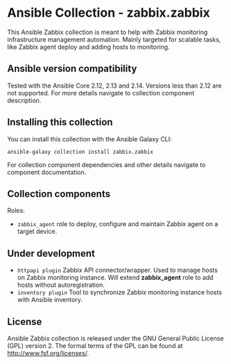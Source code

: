 # Ansible Collection - zabbix.zabbix

This Ansible Zabbix collection is meant to help with Zabbix monitoring infrastructure management automation.
Mainly targeted for scalable tasks, like Zabbix agent deploy and adding hosts to monitoring.


## Ansible version compatibility

Tested with the Ansible Core 2.12, 2.13 and 2.14. Versions less than 2.12 are not supported. For more details navigate to collection component description.


## Installing this collection

You can install this collection with the Ansible Galaxy CLI:

    ansible-galaxy collection install zabbix.zabbix

For collection component dependencies and other details navigate to component documentation.


## Collection components

Roles:
  - `zabbix_agent` role to deploy, configure and maintain Zabbix agent on a target device.


## Under development

  - `httpapi plugin` Zabbix API connector/wrapper. Used to manage hosts on Zabbix monitoring instance. Will extend **zabbix_agent** role to add hosts without autoregistration.
  - `inventory plugin` Tool to synchronize Zabbix monitoring instance hosts with Ansible inventory.


## License

Ansible Zabbix collection is released under the GNU General Public License (GPL) version 2. The formal terms of the GPL can be found at http://www.fsf.org/licenses/.
